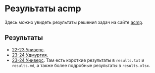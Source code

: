 # Результаты acmp
Здесь можно увидеть результаты решения задач на сайте [acmp](https://acmp.ru). 

## Результаты
+ [22-23 Универс](https://github.com/slavashestakov2005/Acmp_results/tree/main/groups/22-23).
+ [23-24 Удмуртия](https://github.com/slavashestakov2005/Acmp_results/tree/main/groups/23-24-Udmurtia).
+ [23-24 Универс](https://github.com/slavashestakov2005/Acmp_results/tree/main/groups/23-24-Univers).
Там есть короткие результаты в `results.txt` и `results.md`, а также более подробные результаты в `results.xlsx`.
